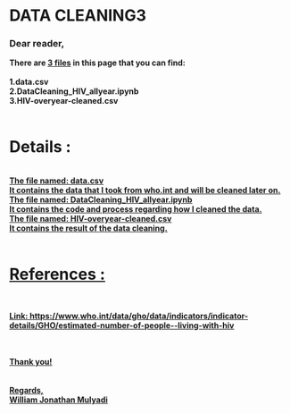 <b><h1>DATA CLEANING3</h1></b>
<h3><b>Dear reader,</h3>

There are <u>3 files</u> in this page that you can find:<br><br>
1.data.csv<br>
2.DataCleaning_HIV_allyear.ipynb<br>
3.HIV-overyear-cleaned.csv<br>
<br>

<h1>Details :</h1><br>
<u>The file named: data.csv<br><u> 
It contains the data that I took from who.int and will be cleaned later on.<br>
<u>The file named: DataCleaning_HIV_allyear.ipynb<br></u> 
It contains the code and process regarding how I cleaned the data.<br>
<u>The file named: HIV-overyear-cleaned.csv<br></u> 
It contains the result of the data cleaning.<br>
<br>
<h1>References :</h1><br>

Link: https://www.who.int/data/gho/data/indicators/indicator-details/GHO/estimated-number-of-people--living-with-hiv
  
  
<br><br>
Thank you!<br>
<br><br>
Regards,<br>
William Jonathan Mulyadi
